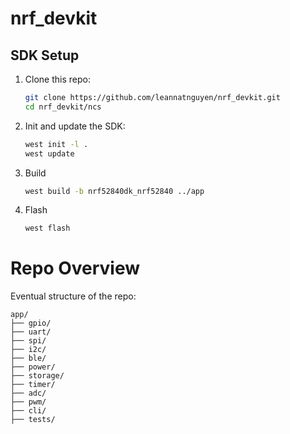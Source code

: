 # nrf_devkit

## SDK Setup

1. Clone this repo:
   ```bash
   git clone https://github.com/leannatnguyen/nrf_devkit.git
   cd nrf_devkit/ncs
2. Init and update the SDK:
    ```bash
    west init -l .
    west update
3. Build
    ```bash
    west build -b nrf52840dk_nrf52840 ../app
4. Flash
    ```bash
    west flash


# Repo Overview
Eventual structure of the repo:
```plaintext
app/
├── gpio/
├── uart/
├── spi/
├── i2c/
├── ble/
├── power/
├── storage/
├── timer/
├── adc/
├── pwm/
├── cli/
├── tests/

